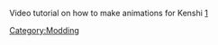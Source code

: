 Video tutorial on how to make animations for Kenshi
[1](https://www.youtube.com/watch?v=U0XpZUQV6CQ)

[Category:Modding](Category:Modding "wikilink")